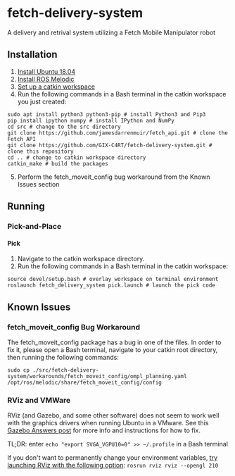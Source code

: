 # fetch-delivery-system
A delivery and retrival system utilizing a Fetch Mobile Manipulator robot

## Installation
1. [Install Ubuntu 18.04](https://releases.ubuntu.com/18.04/)
2. [Install ROS Melodic](http://wiki.ros.org/melodic/Installation/Ubuntu)
3. [Set up a catkin workspace](http://wiki.ros.org/catkin/Tutorials/create_a_workspace)
4. Run the following commands in a Bash terminal in the catkin workspace you just created:
```
sudo apt install python3 python3-pip # install Python3 and Pip3
pip install ipython numpy # install IPython and NumPy
cd src # change to the src directory
git clone https://github.com/jamesdarrenmuir/fetch_api.git # clone the Fetch API
git clone https://github.com/GIX-C4RT/fetch-delivery-system.git # clone this repository
cd .. # change to catkin workspace directory
catkin_make # build the packages
```
5. Perform the fetch_moveit_config bug workaround from the Known Issues section

## Running
### Pick-and-Place
#### Pick
1. Navigate to the catkin workspace directory.
2. Run the following commands in a Bash terminal in the catkin workspace:
```
source devel/setup.bash # overlay workspace on terminal environment
roslaunch fetch_delivery_system pick.launch # launch the pick code
```

## Known Issues
### fetch_moveit_config Bug Workaround
The fetch_moveit_config package has a bug in one of the files. In order to fix it, please open a Bash terminal,
navigate to your catkin root directory, then running the following commands:
```
sudo cp ./src/fetch-delivery-system/workarounds/fetch_moveit_config/ompl_planning.yaml /opt/ros/melodic/share/fetch_moveit_config/config
```

### RViz and VMWare
RViz (and Gazebo, and some other software) does not seem to work well with the graphics drivers when running Ubuntu in a VMware.
See this [Gazebo Answers post](https://answers.gazebosim.org//question/13214/virtual-machine-not-launching-gazebo/)
for more info and instructions for how to fix.

TL;DR: enter `echo "export SVGA_VGPU10=0" >> ~/.profile` in a Bash terminal

If you don't want to permanently change your environment variables, 
[try launching RViz with the following option](https://github.com/ros-visualization/rviz/issues/1544#issuecomment-690338537):
`rosrun rviz rviz --opengl 210`

